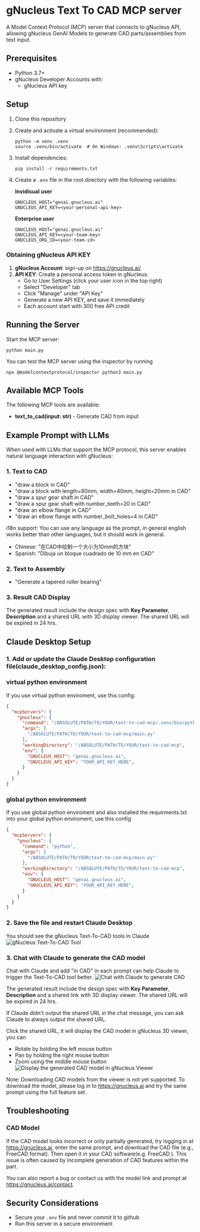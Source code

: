 # gNucleus Text To CAD MCP server
A Model Context Protocol (MCP) server that connects to gNucleus API, allowing gNucleus GenAI Models to generate CAD parts/assemblies from text input.

## Prerequisites

- Python 3.7+
- gNucleus Developer Accounts with:
  - gNucleus API key

## Setup
1. Clone this repository
2. Create and activate a virtual environment (recommended):
   ```
   python -m venv .venv
   source .venv/bin/activate  # On Windows: .venv\Scripts\activate
   ```
3. Install dependencies:
   ```
   pip install -r requirements.txt
   ```
4. Create a `.env` file in the root directory with the following variables:
   
   **Invidisual user**
   ```
   GNUCLEUS_HOST="genai.gnucleus.ai"
   GNUCLEUS_API_KEY=<your-personal-api-key>
   ```
   **Enterprise user**
   ```
   GNUCLEUS_HOST="genai.gnucleus.ai"
   GNUCLEUS_API_KEY=<your-team-key>
   GNUCLEUS_ORG_ID=<your-team-id>
   ```   

### Obtaining gNucleus API KEY

1. **gNucleus Account**: sign-up on https://gnucleus.ai/
2. **API KEY**: Create a personal access token in gNucleus:
   - Go to User Settings (click your user icon in the top right)
   - Select "Developer" tab
   - Click "Manage" under "API Key"
   - Generate a new API KEY, and save it immediately
   - Each account start with 300 free API credit
  
  
## Running the Server

Start the MCP server:
```
python main.py
```

You can test the MCP server using the inspector by running 

```
npx @modelcontextprotocol/inspector python3 main.py
```

## Available MCP Tools

The following MCP tools are available:

 - **text_to_cad(input: str)** - Generate CAD from input

## Example Prompt with LLMs
When used with LLMs that support the MCP protocol, this server enables natural language interaction with gNucleus:
### 1. Text to CAD
- "draw a block in CAD"
- "draw a block with length=80mm, width=40mm, height=20mm in CAD"
- "draw a spur gear shaft in CAD"
- "draw a spur gear shaft with number_teeth=20 in CAD"
- "draw an elbow flange in CAD"
- "draw an elbow flange with number_bolt_holes=4 in CAD"

i18n support: You can use any language as the prompt, in general english works better than other languages, but it should work in general.
- Chinese: "在CAD中绘制一个大小为10mm的方块"
- Spanish: "Dibuja un bloque cuadrado de 10 mm en CAD"

### 2. Text to Assembly
- "Generate a tapered roller bearing"

### 3. Result CAD Display
The generated result include the design spec with **Key Parameter**, **Description** and a shared URL with 3D display viewer. The shared URL will be expired in 24 hrs. 

## Claude Desktop Setup
### 1. Add or update the Claude Desktop configuration file(claude_desktop_config.json):
### virtual python environment
If you use virtual python enviroment, use this config:
```json
{
  "mcpServers": {
    "gnucleus": {
      "command": "/ABSOLUTE/PATH/TO/YOUR/text-to-cad-mcp/.venv/bin/python",
      "args": [
        "/ABSOLUTE/PATH/TO/YOUR/text-to-cad-mcp/main.py"
      ],
      "workingDirectory": "/ABSOLUTE/PATH/TO/YOUR/text-to-cad-mcp",
      "env": {
        "GNUCLEUS_HOST": "genai.gnucleus.ai",
        "GNUCLEUS_API_KEY": "YOUR_API_KEY_HERE",
      }
    }
  }
}
```
### global python environment
If you use global python enviroment and also installed the requirments.txt into your global python enviroment, use this config
```json
{
  "mcpServers": {
    "gnucleus": {
      "command": "python",
      "args": [
        "/ABSOLUTE/PATH/TO/YOUR/text-to-cad-mcp/main.py"
      ],
      "workingDirectory": "/ABSOLUTE/PATH/TO/YOUR/text-to-cad-mcp",
      "env": {
        "GNUCLEUS_HOST": "genai.gnucleus.ai",
        "GNUCLEUS_API_KEY": "YOUR_API_KEY_HERE",
      }
    }
  }
}
```

### 2. Save the file and restart Claude Desktop  
You should see the gNucleus Text-To-CAD tools in Claude
![gNucleus Text-To-CAD Tool](./image/text2cad-tool.png)


### 3. Chat with Claude to generate the CAD model
Chat with Claude and add "in CAD" in each prompt can help Claude to trigger the Text-To-CAD tool better.
![Chat with Claude to generate CAD](./image/text2cad-claude-chat.png)

The generated result include the design spec with **Key Parameter**, **Description** and a shared link with 3D display viewer. The shared URL will be expired in 24 hrs. 

If Claude didn't output the shared URL in the chat message, you can ask Claude to always output the shared URL.

Click the shared URL, it will display the CAD model in gNucleus 3D viewer, you can 
- Rotate by holding the left mouse button
- Pan by holding the right mouse button 
- Zoom using the middle mouse button 
![Display the generated CAD model in gNucleus Viewer](./image/text2cad-flange.png)

Note: Downloading CAD models from the viewer is not yet supported. To download the model, please log in to https://gnucleus.ai and try the same prompt using the full feature set.

## Troubleshooting

### CAD Model
If the CAD model looks incorrect or only partially generated, try logging in at https://gnucleus.ai, enter the same prompt, and download the CAD file (e.g., FreeCAD format). Then open it in your CAD software(e.g. FreeCAD ). This issue is often caused by incomplete generation of CAD features within the part.

You can also report a bug or contact us with the model link and prompt at https://gnucleus.ai/contact.

## Security Considerations

- Secure your `.env` file and never commit it to github
- Run this server in a secure environment